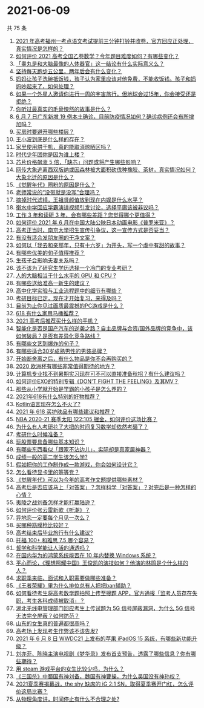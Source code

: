 # 2021-06-09

共 75 条

<!-- BEGIN -->
<!-- 最后更新时间 Wed Jun 09 2021 07:03:20 GMT+0800 (China Standard Time) -->

1. [2021
   年高考福州一考点语文考试提前三分钟打铃并收卷，官方回应正处理，真实情况是怎样的？](https://www.zhihu.com/question/463603842)
2. [如何评价 2021
   高考全国乙卷数学？今年题目难度如何？有哪些变化？](https://www.zhihu.com/question/463681824)
3. [「睾丸是和大脑最像的人体器官」这一结论有什么实际意义么？](https://www.zhihu.com/question/463156456)
4. [坚持每天跑步五公里，两年后会有什么变化？](https://www.zhihu.com/question/418315082)
5. [妈妈让孩子洗碗抵饭钱，孩子认为家里应该对他免费，不能收饭钱。孩子和妈妈吵起来了，如何处理？](https://www.zhihu.com/question/463356821)
6. [如果一个外星人邀请你进行一周的宇宙旅行，但地球会过15年，你会接受还是拒绝？](https://www.zhihu.com/question/463336626)
7. [你听过最真实的毛骨悚然的故事是什么？](https://www.zhihu.com/question/458168131)
8. [6 月 7 日广东新增 19
   例本土确诊，目前防疫情况如何？确诊病例还会有所增加吗？](https://www.zhihu.com/question/463806780)
9. [买房时要避开哪些楼层？](https://www.zhihu.com/question/447920355)
10. [王小波到底是什么样的存在？](https://www.zhihu.com/question/27333174)
11. [家里使用烘干机，真的能取消晾晒区吗？](https://www.zhihu.com/question/450607143)
12. [时代少年团你是因为谁上楼？](https://www.zhihu.com/question/463419353)
13. [芯片价格飙涨 5 倍，「缺芯」问题或将产生哪些影响？](https://www.zhihu.com/question/463574415)
14. [网传大象逃离西双版纳或因森林被大面积砍伐种橡胶、茶树，真实情况如何？大象北迁的原因是什么？](https://www.zhihu.com/question/463575906)
15. [《觉醒年代》圈粉的原因是什么？](https://www.zhihu.com/question/460648920)
16. [老师常说的“没带就是没写”合理吗？](https://www.zhihu.com/question/457033055)
17. [摘掉时代滤镜，王祖贤颜值放到现在内娱是什么水平？](https://www.zhihu.com/question/460820502)
18. [衡水中学回应学霸演讲视频引发讨论，选择平庸该被非议吗？](https://www.zhihu.com/question/462967509)
19. [工作 3 年和读研 3 年，会有哪些差距？您觉得哪个更值得？](https://www.zhihu.com/question/463621272)
20. [如何评价 2021 年 6
    月在中国大陆公映日本动画电影《普罗米亚》？](https://www.zhihu.com/question/462217273)
21. [高考正当时，南京大学招生宣传引争议，这一宣传方式是否妥当？](https://www.zhihu.com/question/463702038)
22. [有没有适合发朋友圈的干净文案？](https://www.zhihu.com/question/427302918)
23. [如何以「我去和亲那年，只有十六岁」为开头，写一个虐中有甜的故事？](https://www.zhihu.com/question/437988845)
24. [有哪些优美的句子值得推荐？](https://www.zhihu.com/question/459600599)
25. [生孩子会影响夫妻关系吗？](https://www.zhihu.com/question/369792300)
26. [该不该为了研究生学历选择一个冷门的专业考研？](https://www.zhihu.com/question/458850143)
27. [人的大脑相当于什么水平的 GPU 和 CPU ?](https://www.zhihu.com/question/404006982)
28. [有哪些送给准高一新生的建议？](https://www.zhihu.com/question/49779691)
29. [高中化学实验与工业流程题中的细节有哪些？](https://www.zhihu.com/question/383773565)
30. [考研目标已定，现在才开始复习，来得及吗？](https://www.zhihu.com/question/463136813)
31. [目前为止你见过画质最震撼的PC游戏是什么？](https://www.zhihu.com/question/334549140)
32. [618 有什么家用马桶推荐？](https://www.zhihu.com/question/280899557)
33. [2021 高考后推荐买什么样的手机？](https://www.zhihu.com/question/460386683)
34. [智能化是否是国产汽车的逆袭之路？自主品牌与合资/国外品牌的竞争中，该如何破局？是否有差异化竞争路线？](https://www.zhihu.com/question/436854466)
35. [有哪些文艺到爆炸的句子？](https://www.zhihu.com/question/308829198)
36. [有哪些适合30岁成熟男性的男装品牌？](https://www.zhihu.com/question/265777777)
37. [开始断舍离之后，有什么物品是你不会再购买的？](https://www.zhihu.com/question/457895008)
38. [2020 欧洲杯有哪些非常值得期待的地方？](https://www.zhihu.com/question/463813116)
39. [计算机专业找不到暑期实习现在可不可以直接准备秋招？有什么建议吗？](https://www.zhihu.com/question/459194394)
40. [如何评价EXO的特别专辑《DON'T FIGHT THE
    FEELING》及其MV？](https://www.zhihu.com/question/458831246)
41. [那些从小学就开始是学霸的小孩子是怎么养的？](https://www.zhihu.com/question/427567462)
42. [2021年618有什么特别的好物推荐？](https://www.zhihu.com/question/461478895)
43. [Kotlin语言现在怎么不火了?](https://www.zhihu.com/question/461471019)
44. [2021 年 618 买护肤品有哪些建议和推荐？](https://www.zhihu.com/question/397144646)
45. [NBA 2020-21 赛季太阳 122:105
    掘金，如何评价这场比赛？](https://www.zhihu.com/question/463814681)
46. [为什么有人考研花了大把的时间复习数学却依然考砸了？](https://www.zhihu.com/question/390760713)
47. [考研什么时候准备？](https://www.zhihu.com/question/46869085)
48. [玩股票要具备哪些基本知识？](https://www.zhihu.com/question/19807409)
49. [有哪些东西看似「跟家不沾边儿」，实际却是真家居神器？](https://www.zhihu.com/question/454606011)
50. [成绩一般的高二学生该怎么学?](https://www.zhihu.com/question/463170914)
51. [假如把你的工作制作成一款游戏，你会如何设计它？](https://www.zhihu.com/question/462775862)
52. [怎么看待显卡里的等等党？](https://www.zhihu.com/question/448323212)
53. [《觉醒年代》可以为今年的高考作文题提供哪些素材？](https://www.zhihu.com/question/463608592)
54. [高考后是否应该马上「对答案」？怎样科学「对答案」？对完后是一种怎样的心情？](https://www.zhihu.com/question/463614773)
55. [夷陵之战刘备怎样才能打赢陆逊？](https://www.zhihu.com/question/463713654)
56. [如何评价张云雷新歌《听潮》？](https://www.zhihu.com/question/463789122)
57. [异地恋一定要每个月见一次么？](https://www.zhihu.com/question/459310231)
58. [买哪种筋膜枪比较好？](https://www.zhihu.com/question/376327980)
59. [高考结束后毕业旅行有什么建议?](https://www.zhihu.com/question/459962607)
60. [托福 100+ 和雅思 7.5 哪个容易？](https://www.zhihu.com/question/26489793)
61. [哲学和科学能让人活的通透吗？](https://www.zhihu.com/question/463258300)
62. [在国内华为的鸿蒙系统能否在 10 年内替换 Windows
    系统？](https://www.zhihu.com/question/462366986)
63. [平心而论，《理想照耀中国》王俊凯的演技如何？他演的林鸣是个什么样的人？](https://www.zhihu.com/question/463762791)
64. [求职季来临，面试和入职需要做哪些准备？](https://www.zhihu.com/question/462924309)
65. [《王者荣耀》里为什么排位总有人把把ban辅助？](https://www.zhihu.com/question/461168119)
66. [如何看待考生将高考数学题拍照上传至搜题
    APP，官方通报「监考人员存在失职，考生各科成绩被取消」？](https://www.zhihu.com/question/463826989)
67. [湖北无线电管理部门回应考生上传试题为 5G 信号屏蔽漏洞，为什么 5G
    信号无法完全屏蔽？如何防范？](https://www.zhihu.com/question/463853973)
68. [山东的女生真的普遍都很高吗？](https://www.zhihu.com/question/389402145)
69. [高考场上发现考生作弊该不该告发?](https://www.zhihu.com/question/463567379)
70. [2021 年 6 月 8 日 WWDC21 上发布的苹果 iPadOS 15
    系统，有哪些新功能升级？](https://www.zhihu.com/question/463792155)
71. [刘亦菲、陈晓主演电视剧《梦华录》发布首支预告，透露了哪些信息？你有哪些期待？](https://www.zhihu.com/question/463707226)
72. [用 steam 游戏平台的女生比较少吗，为什么？](https://www.zhihu.com/question/451787400)
73. [《三国杀》中蜀国有神刘备，魏国有神曹操，为什么吴国没有神孙权？](https://www.zhihu.com/question/463422109)
74. [2021夏季赛揭幕战，the shy 缺席的 iG 2:1
    SN，取得夏季赛开门红，怎么评价这局比赛？](https://www.zhihu.com/question/463714199)
75. [从物理角度讲，时间停止有什么不合理之处?](https://www.zhihu.com/question/463532554)

<!-- END -->
